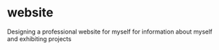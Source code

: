 # website
Designing a professional website for myself for information about myself and exhibiting projects
